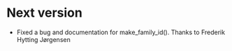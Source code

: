 # Next version

*   Fixed a bug and documentation for make_family_id(). Thanks to Frederik Hytting Jørgensen
